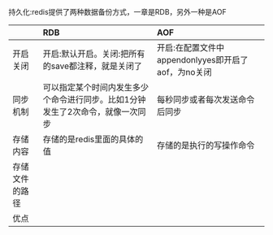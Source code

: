 持久化:redis提供了两种数据备份方式，一章是RDB，另外一种是AOF

|  | RDB | AOF |
| :--- | :--- | :--- |
| 开启关闭 | 开启:默认开启。关闭:把所有的save都注释，就是关闭了 | 开启:在配置文件中appendonlyyes即开启了aof，为no关闭 |
| 同步机制 | 可以指定某个时间内发生多少个命令进行同步。比如1分钟发生了2次命令，就像一次同步 | 每秒同步或者每次发送命令后同步 |
| 存储内容 | 存储的是redis里面的具体的值 | 存储的是执行的写操作命令 |
| 存储文件的路径 |  |  |
| 优点 |  |  |



